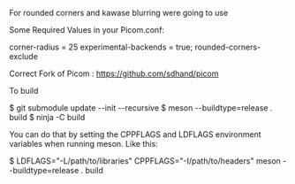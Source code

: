 For rounded corners and kawase blurring were going to use

Some Required Values in your Picom.conf:

<div class='block'>
  <span class='badge'>corner-radius = 25</span>
  <span class='badge'>experimental-backends = true;</span>
  <span class='badge'>rounded-corners-exclude</span>
</div>

Correct Fork of Picom :
https://github.com/sdhand/picom

To build

$ git submodule update --init --recursive
$ meson --buildtype=release . build
$ ninja -C build

You can do that by setting the CPPFLAGS and LDFLAGS environment variables when running meson. Like this:

$ LDFLAGS="-L/path/to/libraries" CPPFLAGS="-I/path/to/headers" meson --buildtype=release . build
